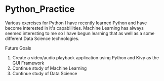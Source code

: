 # Python_Practice
Various exercises for Python
I have recently learned Python and have become interested in it's capablilities. Machine Learning has always seemed interesting to me so I have begun learning that as well as a some different Data Science technologies.

Future Goals
1. Create a video/audio playback application using Python and Kivy as the GUI Framework
2. Continue study of Machine Learning
3. Continue study of Data Science
